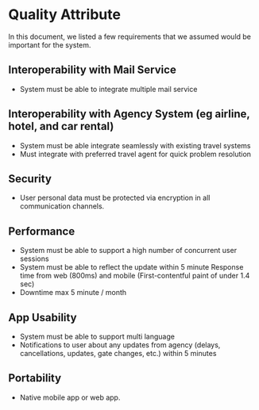 # Quality Attribute

In this document, we listed a few requirements that we assumed would be important for the system.

## Interoperability with Mail Service
* System must be able to integrate multiple mail service

## Interoperability with Agency System (eg airline, hotel, and car rental)
* System must be able integrate seamlessly with existing travel systems
* Must integrate with preferred travel agent for quick problem resolution

## Security
* User personal data must be protected via encryption in all communication channels.

## Performance 
* System must be able to support a high number of concurrent user sessions
* System must be able to reflect the update within 5 minute Response time from web (800ms) and mobile (First-contentful paint of under 1.4 sec) 
* Downtime max 5 minute / month

## App Usability
* System must be able to support multi language
* Notifications to user about any updates from agency (delays, cancellations, updates, gate changes, etc.) within 5 minutes

## Portability
* Native mobile app or web app.
